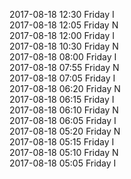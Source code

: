 2017-08-18 12:30 Friday  I  
2017-08-18 12:05 Friday  N  
2017-08-18 12:00 Friday  I  
2017-08-18 10:30 Friday  N  
2017-08-18 08:00 Friday  I  
2017-08-18 07:55 Friday  N  
2017-08-18 07:05 Friday  I  
2017-08-18 06:20 Friday  N  
2017-08-18 06:15 Friday  I  
2017-08-18 06:10 Friday  N  
2017-08-18 06:05 Friday  I  
2017-08-18 05:20 Friday  N  
2017-08-18 05:15 Friday  I  
2017-08-18 05:10 Friday  N  
2017-08-18 05:05 Friday  I  
